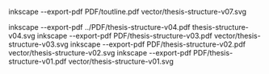 


inkscape --export-pdf PDF/toutline.pdf vector/thesis-structure-v07.svg

inkscape --export-pdf ../PDF/thesis-structure-v04.pdf thesis-structure-v04.svg
inkscape --export-pdf PDF/thesis-structure-v03.pdf vector/thesis-structure-v03.svg
inkscape --export-pdf PDF/thesis-structure-v02.pdf vector/thesis-structure-v02.svg
inkscape --export-pdf PDF/thesis-structure-v01.pdf vector/thesis-structure-v01.svg



